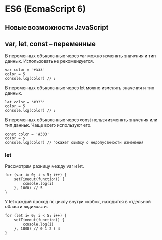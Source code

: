 # ES6 (EcmaScript 6)
## Новые возможности JavaScript

## var, let, const &ndash; переменные
В переменных объявленных через var можно изменять значения и тип данных. Использовать не рекомендуется.

    var color = '#333'
    color = 5
    console.log(color) // 5
    
В переменных объявленных через let можно изменять значения и тип данных.

    let color = '#333'
    color = 5
    console.log(color) // 5

В переменных объявленных через const нельзя изменять значения или тип данных. Чаще всего используют его.

    const color = '#333'
    color = 5
    console.log(color) // покажет ошибку о недопустимости изменения

### let
Рассмотрим разницу между var и let.

    for (var i= 0; i < 5; i++) {
        setTimeout(function() {
            console.log(i)
        }, 1000) // 5
    }

У let каждый проход по циклу внутри скобок, находится в отдельной области видимости.

    for (let i= 0; i < 5; i++) {
        setTimeout(function() {
            console.log(i)
        }, 1000) // 0 1 2 3 4
    }
